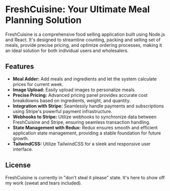 # FreshCuisine: Your Ultimate Meal Planning Solution

FreshCuisine is a comprehensive food selling application built using Node.js and React. It's designed to streamline counting, packing and selling set of meals, provide precise pricing, and optimize ordering processes, making it an ideal solution for both individual users and wholesalers.

## Features

- **Meal Adder:** Add meals and ingredients and let the system calculate prices for current week.
- **Image Upload:** Easily upload images to personalize meals.
- **Precise Pricing:** Advanced pricing panel provides accurate cost breakdowns based on ingredients, weight, and quantity.
- **Integration with Stripe:** Seamlessly handle payments and subscriptions using Stripe's powerful payment infrastructure.
- **Webhooks to Stripe:** Utilize webhooks to synchronize data between FreshCuisine and Stripe, ensuring seamless transaction handling.
- **State Management with Redux:** Redux ensures smooth and efficient application state management, providing a stable foundation for future growth.
- **TailwindCSS:** Utilize TailwindCSS for a sleek and responsive user interface.

## License

FreshCuisine is currently in "don't steal it please" state. It's here to show off my work (sweat and tears included).
